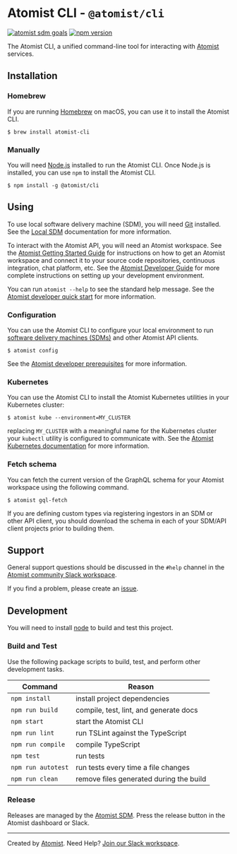# Atomist CLI - `@atomist/cli`

[![atomist sdm goals](https://badge.atomist.com/T29E48P34/atomist/cli/8b6783d7-2658-4ca0-b9a7-e684ad1dbcc3)](https://app.atomist.com/workspace/T29E48P34)
[![npm version](https://badge.fury.io/js/%40atomist%2Fcli.svg)](https://badge.fury.io/js/%40atomist%2Fcli)

The Atomist CLI, a unified command-line tool for interacting with
[Atomist][atomist] services.

## Installation

### Homebrew

If you are running [Homebrew][brew] on macOS, you can use it to
install the Atomist CLI.

```
$ brew install atomist-cli
```

[brew]: https://brew.sh/ (Homebrew - The missing package manager for macOS)

### Manually

You will need [Node.js][node] installed to run the Atomist CLI.  Once
Node.js is installed, you can use `npm` to install the Atomist CLI.

```
$ npm install -g @atomist/cli
```

[node]: https://nodejs.org/ (Node.js)

## Using

To use local software delivery machine (SDM), you will need [Git][git]
installed.  See the [Local SDM][sdm-local] documentation for more
information.

To interact with the Atomist API, you will need an Atomist workspace.
See the [Atomist Getting Started Guide][atomist-start] for
instructions on how to get an Atomist workspace and connect it to your
source code repositories, continuous integration, chat platform, etc.
See the [Atomist Developer Guide][atomist-dev] for more complete
instructions on setting up your development environment.

You can run `atomist --help` to see the standard help message.  See
the [Atomist developer quick start][atomist-quick-start] for more
information.

[git]: https://git-scm.com/ (Git)
[sdm-local]: https://github.com/atomist/sdm-local#readme (Atomist - Local Software Delivery Machine SDM)
[atomist-start]: https://docs.atomist.com/user/ (Atomist - Getting Started)
[atomist-dev]: https://docs.atomist.com/developer/prerequisites/ (Atomist - Developer Prerequisites)
[atomist-quick-start]: https://docs.atomist.com/quick-start/ (Atomist Developer Quick Start)

### Configuration

You can use the Atomist CLI to configure your local environment to run
[software delivery machines (SDMs)][sdm] and other Atomist API
clients.

```
$ atomist config
```

See the [Atomist developer prerequisites][atomist-dev] for more
information.

[sdm]: https://docs.atomist.com/ (Atomist Documentation)

### Kubernetes

You can use the Atomist CLI to install the Atomist Kubernetes
utilities in your Kubernetes cluster:

```
$ atomist kube --environment=MY_CLUSTER
```

replacing `MY_CLUSTER` with a meaningful name for the Kubernetes
cluster your `kubectl` utility is configured to communicate with.  See
the [Atomist Kubernetes documentation][atomist-k8] for more
information.

[atomist-k8]: https://docs.atomist.com/user/kubernetes/ (Atomist Kubernetes)

### Fetch schema

You can fetch the current version of the GraphQL schema for your
Atomist workspace using the following command.

```
$ atomist gql-fetch
```

If you are defining custom types via registering ingestors in an SDM
or other API client, you should download the schema in each of your
SDM/API client projects prior to building them.

## Support

General support questions should be discussed in the `#help`
channel in the [Atomist community Slack workspace][slack].

If you find a problem, please create an [issue][].

[issue]: https://github.com/atomist/cli/issues

## Development

You will need to install [node][] to build and test this project.

[node]: https://nodejs.org/ (Node.js)

### Build and Test

Use the following package scripts to build, test, and perform other
development tasks.

Command | Reason
------- | ------
`npm install` | install project dependencies
`npm run build` | compile, test, lint, and generate docs
`npm start` | start the Atomist CLI
`npm run lint` | run TSLint against the TypeScript
`npm run compile` | compile TypeScript
`npm test` | run tests
`npm run autotest` | run tests every time a file changes
`npm run clean` | remove files generated during the build

### Release

Releases are managed by the [Atomist SDM][atomist-sdm].  Press the
release button in the Atomist dashboard or Slack.

[atomist-sdm]: https://github.com/atomist/atomist-sdm (Atomist Software Delivery Machine)

---

Created by [Atomist][atomist].
Need Help?  [Join our Slack workspace][slack].

[atomist]: https://atomist.com/ (Atomist - How Teams Deliver Software)
[slack]: https://join.atomist.com/ (Atomist Community Slack Workspace) 
